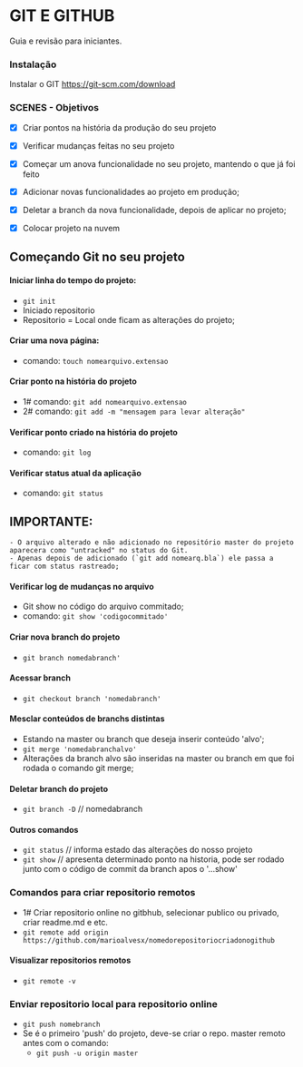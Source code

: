 # GIT E GITHUB

Guia e revisão para iniciantes.

### Instalação

Instalar o GIT
https://git-scm.com/download

### SCENES - Objetivos

- [x] Criar pontos na história da produção do seu projeto
- [x] Verificar mudanças feitas no seu projeto

- [x] Começar um anova funcionalidade no seu projeto, mantendo o que já foi feito
- [x] Adicionar novas funcionalidades ao projeto em produção;
- [x] Deletar a branch da nova funcionalidade, depois de aplicar no projeto;

- [x] Colocar projeto na nuvem

## Começando Git no seu projeto

#### Iniciar linha do tempo do projeto: 

- `git init`
- Iniciado repositorio 
- Repositorio = Local onde ficam as alterações do projeto;

#### Criar uma nova página:
    
- comando: `touch nomearquivo.extensao`

#### Criar ponto na história do projeto

- 1# comando: `git add nomearquivo.extensao`
- 2# comando: `git add -m "mensagem para levar alteração"`

#### Verificar ponto criado na história do projeto

- comando: `git log`

#### Verificar status atual da aplicação

- comando: `git status`

## IMPORTANTE:
    - O arquivo alterado e não adicionado no repositório master do projeto aparecera como "untracked" no status do Git.
    - Apenas depois de adicionado (`git add nomearq.bla`) ele passa a ficar com status rastreado;

#### Verificar log de mudanças no arquivo 
    
- Git show no código do arquivo commitado;
- comando: `git show 'codigocommitado'`

#### Criar nova branch do projeto
    
- `git branch nomedabranch'`

#### Acessar branch
    
- `git checkout branch 'nomedabranch'`

#### Mesclar conteúdos de branchs distintas

- Estando na master ou branch que deseja inserir conteúdo 'alvo';
- `git merge 'nomedabranchalvo'`
- Alterações da branch alvo são inseridas na master ou branch em que foi rodada o comando git merge;

#### Deletar branch do projeto

- `git branch -D` // nomedabranch

#### Outros comandos

* `git status` // informa estado das alterações do nosso projeto
* `git show` // apresenta determinado ponto na historia, pode ser rodado junto com o código de commit da branch apos o '...show' 


### Comandos para criar repositorio remotos

* 1# Criar repositorio online no gitbhub, selecionar publico ou privado, criar readme.md e etc.
* `git remote add origin https://github.com/marioalvesx/nomedorepositoriocriadonogithub`

#### Visualizar repositorios remotos

* `git remote -v`

### Enviar repositorio local para repositorio online

* `git push nomebranch`
* Se é o primeiro 'push' do projeto, deve-se criar o repo. master remoto antes com o comando:
    * `git push -u origin master`

